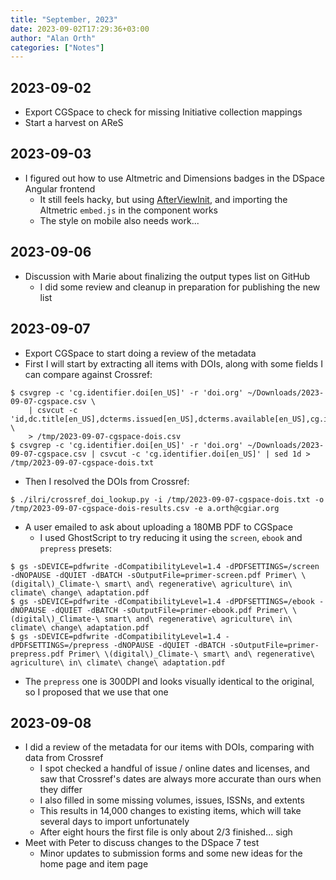 ```yaml
---
title: "September, 2023"
date: 2023-09-02T17:29:36+03:00
author: "Alan Orth"
categories: ["Notes"]
---
```


## 2023-09-02

- Export CGSpace to check for missing Initiative collection mappings
- Start a harvest on AReS

<!--more-->

## 2023-09-03

- I figured out how to use Altmetric and Dimensions badges in the DSpace Angular frontend
  - It still feels hacky, but using [AfterViewInit](https://stackoverflow.com/questions/41936631/how-to-trigger-the-function-after-dom-markup-is-loaded-in-angular-style-applicat), and importing the Altmetric `embed.js` in the component works
  - The style on mobile also needs work...

## 2023-09-06

- Discussion with Marie about finalizing the output types list on GitHub
  - I did some review and cleanup in preparation for publishing the new list

## 2023-09-07

- Export CGSpace to start doing a review of the metadata
- First I will start by extracting all items with DOIs, along with some fields I can compare against Crossref:

```console
$ csvgrep -c 'cg.identifier.doi[en_US]' -r 'doi.org' ~/Downloads/2023-09-07-cgspace.csv \
    | csvcut -c 'id,dc.title[en_US],dcterms.issued[en_US],dcterms.available[en_US],cg.issn[en_US],cg.isbn[en_US],cg.volume[en_US],cg.issue[en_US],cg.number[en_US],dcterms.extent[en_US],cg.identifier.doi[en_US],cg.reviewStatus[en_US],cg.isijournal[en_US],dcterms.license[en_US],dcterms.accessRights[en_US],dcterms.type[en_US],dc.identifier.uri[en_US]' \
    > /tmp/2023-09-07-cgspace-dois.csv
$ csvgrep -c 'cg.identifier.doi[en_US]' -r 'doi.org' ~/Downloads/2023-09-07-cgspace.csv | csvcut -c 'cg.identifier.doi[en_US]' | sed 1d > /tmp/2023-09-07-cgspace-dois.txt
```

- Then I resolved the DOIs from Crossref:

```console
$ ./ilri/crossref_doi_lookup.py -i /tmp/2023-09-07-cgspace-dois.txt -o /tmp/2023-09-07-cgspace-dois-results.csv -e a.orth@cgiar.org
```

- A user emailed to ask about uploading a 180MB PDF to CGSpace
  - I used GhostScript to try reducing it using the `screen`, `ebook` and `prepress` presets:

```console
$ gs -sDEVICE=pdfwrite -dCompatibilityLevel=1.4 -dPDFSETTINGS=/screen -dNOPAUSE -dQUIET -dBATCH -sOutputFile=primer-screen.pdf Primer\ \(digital\)_Climate-\ smart\ and\ regenerative\ agriculture\ in\ climate\ change\ adaptation.pdf 
$ gs -sDEVICE=pdfwrite -dCompatibilityLevel=1.4 -dPDFSETTINGS=/ebook -dNOPAUSE -dQUIET -dBATCH -sOutputFile=primer-ebook.pdf Primer\ \(digital\)_Climate-\ smart\ and\ regenerative\ agriculture\ in\ climate\ change\ adaptation.pdf
$ gs -sDEVICE=pdfwrite -dCompatibilityLevel=1.4 -dPDFSETTINGS=/prepress -dNOPAUSE -dQUIET -dBATCH -sOutputFile=primer-prepress.pdf Primer\ \(digital\)_Climate-\ smart\ and\ regenerative\ agriculture\ in\ climate\ change\ adaptation.pdf
```

- The `prepress` one is 300DPI and looks visually identical to the original, so I proposed that we use that one

## 2023-09-08

- I did a review of the metadata for our items with DOIs, comparing with data from Crossref
  - I spot checked a handful of issue / online dates and licenses, and saw that Crossref's dates are always more accurate than ours when they differ
  - I also filled in some missing volumes, issues, ISSNs, and extents
  - This results in 14,000 changes to existing items, which will take several days to import unfortunately
  - After eight hours the first file is only about 2/3 finished... sigh
- Meet with Peter to discuss changes to the DSpace 7 test
  - Minor updates to submission forms and some new ideas for the home page and item page

<!-- vim: set sw=2 ts=2: -->
